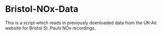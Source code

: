 # Bristol-NOx-Data

This is a script which reads in previously doenloaded data from the UK-Ait website for Bristol St. Pauls NOx recordings.
